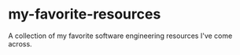 # my-favorite-resources
A collection of my favorite software engineering resources I've come across.
